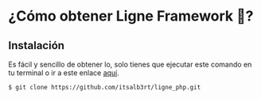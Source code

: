 # ¿Cómo obtener Ligne Framework 🐘?

## Instalación

Es fácil y sencillo de obtener lo, solo tienes que ejecutar este comando en tu terminal o ir a este enlace [aquí](https://github.com/itsalb3rt/ligne_php).

```
$ git clone https://github.com/itsalb3rt/ligne_php.git
```



